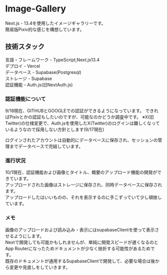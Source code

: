 # Image-Gallery  
Next.js - 13.4を使用したイメージギャラリーです。  
簡易版Pixiv的な感じを構想しています。  

## 技術スタック  
言語・フレームワーク - TypeScript,Next.js13.4  
デプロイ - Vercel  
データベース - Supabase(Postgresql)  
ストレージ - Supabase  
認証機能 - Auth.js(旧NextAuth.js)  

### 認証機能について  
9/18現在、GITHUBとGOOGLEでの認証ができるようになっています。
できればPixivとかの認証もしたいのですが、可能なのかどうか調査中です。
※X(旧Twitter)の仕様変更で、Auth.jsを使用したX(Twitter)のログインは難しくなっているようなので採用しない方針とします(9/17現在)  

ログインされたアカウントは自動的にデータベースに保存され、セッションの管理までデータベースで完結しています。 

### 進行状況  
10/1現在、認証機能および画像とタイトル、概要のアップロード機能の開発ができています。  
アップロードされた画像はストレージに保存され、同時データベースに保存されます。  
アップロードしたはいいものの、それを表示するのに手こずっていて少し頓挫しています。

### メモ  
画像のアップロードおよび読み込み・表示にはsupabaseClientを使って表示させるようにします。  
Nextで開発しても可能かもしれませんが、単純に開発スピードが遅くなるのとApp Routerになったためドキュメントが少なく挫折する可能性があるためです。  
既存のドキュメントが通用するSupabaseClientで開発して、必要な場合は後から変更や見直しをしていきます。